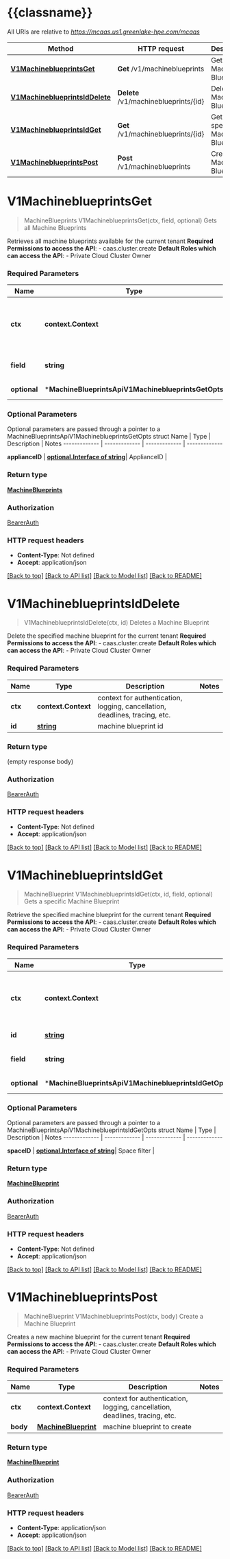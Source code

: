 # {{classname}}

All URIs are relative to *https://mcaas.us1.greenlake-hpe.com/mcaas*

Method | HTTP request | Description
------------- | ------------- | -------------
[**V1MachineblueprintsGet**](MachineBlueprintsApi.md#V1MachineblueprintsGet) | **Get** /v1/machineblueprints | Gets all Machine Blueprints
[**V1MachineblueprintsIdDelete**](MachineBlueprintsApi.md#V1MachineblueprintsIdDelete) | **Delete** /v1/machineblueprints/{id} | Deletes a Machine Blueprint
[**V1MachineblueprintsIdGet**](MachineBlueprintsApi.md#V1MachineblueprintsIdGet) | **Get** /v1/machineblueprints/{id} | Gets a specific Machine Blueprint
[**V1MachineblueprintsPost**](MachineBlueprintsApi.md#V1MachineblueprintsPost) | **Post** /v1/machineblueprints | Create a Machine Blueprint

# **V1MachineblueprintsGet**
> MachineBlueprints V1MachineblueprintsGet(ctx, field, optional)
Gets all Machine Blueprints

Retrieves all machine blueprints available for the current tenant  **Required Permissions to access the API**:    - caas.cluster.create  **Default Roles which can access the API**:    - Private Cloud Cluster Owner 

### Required Parameters

Name | Type | Description  | Notes
------------- | ------------- | ------------- | -------------
 **ctx** | **context.Context** | context for authentication, logging, cancellation, deadlines, tracing, etc.
  **field** | **string**| field for all query parameters | 
 **optional** | ***MachineBlueprintsApiV1MachineblueprintsGetOpts** | optional parameters | nil if no parameters

### Optional Parameters
Optional parameters are passed through a pointer to a MachineBlueprintsApiV1MachineblueprintsGetOpts struct
Name | Type | Description  | Notes
------------- | ------------- | ------------- | -------------

 **applianceID** | [**optional.Interface of string**](.md)| ApplianceID | 

### Return type

[**MachineBlueprints**](MachineBlueprints.md)

### Authorization

[BearerAuth](../README.md#BearerAuth)

### HTTP request headers

 - **Content-Type**: Not defined
 - **Accept**: application/json

[[Back to top]](#) [[Back to API list]](../README.md#documentation-for-api-endpoints) [[Back to Model list]](../README.md#documentation-for-models) [[Back to README]](../README.md)

# **V1MachineblueprintsIdDelete**
> V1MachineblueprintsIdDelete(ctx, id)
Deletes a Machine Blueprint

Delete the specified machine blueprint for the current tenant  **Required Permissions to access the API**:    - caas.cluster.create  **Default Roles which can access the API**:    - Private Cloud Cluster Owner 

### Required Parameters

Name | Type | Description  | Notes
------------- | ------------- | ------------- | -------------
 **ctx** | **context.Context** | context for authentication, logging, cancellation, deadlines, tracing, etc.
  **id** | [**string**](.md)| machine blueprint id | 

### Return type

 (empty response body)

### Authorization

[BearerAuth](../README.md#BearerAuth)

### HTTP request headers

 - **Content-Type**: Not defined
 - **Accept**: application/json

[[Back to top]](#) [[Back to API list]](../README.md#documentation-for-api-endpoints) [[Back to Model list]](../README.md#documentation-for-models) [[Back to README]](../README.md)

# **V1MachineblueprintsIdGet**
> MachineBlueprint V1MachineblueprintsIdGet(ctx, id, field, optional)
Gets a specific Machine Blueprint

Retrieve the specified machine blueprint for the current tenant  **Required Permissions to access the API**:    - caas.cluster.create  **Default Roles which can access the API**:    - Private Cloud Cluster Owner 

### Required Parameters

Name | Type | Description  | Notes
------------- | ------------- | ------------- | -------------
 **ctx** | **context.Context** | context for authentication, logging, cancellation, deadlines, tracing, etc.
  **id** | [**string**](.md)| machine blueprint id | 
  **field** | **string**| field for all query parameters | 
 **optional** | ***MachineBlueprintsApiV1MachineblueprintsIdGetOpts** | optional parameters | nil if no parameters

### Optional Parameters
Optional parameters are passed through a pointer to a MachineBlueprintsApiV1MachineblueprintsIdGetOpts struct
Name | Type | Description  | Notes
------------- | ------------- | ------------- | -------------


 **spaceID** | [**optional.Interface of string**](.md)| Space filter | 

### Return type

[**MachineBlueprint**](MachineBlueprint.md)

### Authorization

[BearerAuth](../README.md#BearerAuth)

### HTTP request headers

 - **Content-Type**: Not defined
 - **Accept**: application/json

[[Back to top]](#) [[Back to API list]](../README.md#documentation-for-api-endpoints) [[Back to Model list]](../README.md#documentation-for-models) [[Back to README]](../README.md)

# **V1MachineblueprintsPost**
> MachineBlueprint V1MachineblueprintsPost(ctx, body)
Create a Machine Blueprint

Creates a new machine blueprint for the current tenant  **Required Permissions to access the API**:    - caas.cluster.create  **Default Roles which can access the API**:    - Private Cloud Cluster Owner 

### Required Parameters

Name | Type | Description  | Notes
------------- | ------------- | ------------- | -------------
 **ctx** | **context.Context** | context for authentication, logging, cancellation, deadlines, tracing, etc.
  **body** | [**MachineBlueprint**](MachineBlueprint.md)| machine blueprint to create | 

### Return type

[**MachineBlueprint**](MachineBlueprint.md)

### Authorization

[BearerAuth](../README.md#BearerAuth)

### HTTP request headers

 - **Content-Type**: application/json
 - **Accept**: application/json

[[Back to top]](#) [[Back to API list]](../README.md#documentation-for-api-endpoints) [[Back to Model list]](../README.md#documentation-for-models) [[Back to README]](../README.md)

